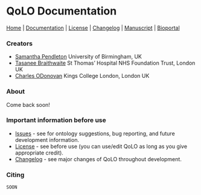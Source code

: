 # QoLO Documentation

[Home](README.md) | [Documentation](MIRO) | [License](LICENSE) | [Changelog](CHANGELOG) | [Manuscript]() | [Bioportal]()

### Creators

* [Samantha Pendleton](mailto:samanfapc@gmail.com) University of Birmingham, UK
* [Tasanee Braithwaite](mailto:tasaneebraithwaite@gmail.com) St Thomas’ Hospital NHS Foundation Trust, London UK
* [Charles ODonovan](mailto:charles.odonovan@kcl.ac.uk) Kings College London, London UK

### About

Come back soon!

### Important information before use

* [Issues](https://github.com/sap218/qolo/issues) - see for ontology suggestions, bug reporting, and future development information.
* [License](https://sap218.github.io/qolo/LICENSE.html) - see before use (you can use/edit QoLO as long as you give appropriate credit).
* [Changelog](https://sap218.github.io/qolo/CHANGELOG.html) - see major changes of QoLO throughout development.

### Citing

```
SOON
```

